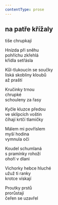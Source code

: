 ```yaml
---
contentType: prose
---
```


## na patře křížaly  
tiše chrupkají

Hnízda při sněhu  
pohříchu zkřehlá  
křídla setřásla

Kůl-tlukoucín se součky  
líská skobliny kloubů  
až praští

Kručinky trnou  
chrupké  
schouleny za řasy

Kyčle kluzce předou  
ve sklípcích voštin  
číhají krtčí tlamičky

Málem mi povříslem  
myší hodina  
vymnula oči

Koudel schumlaná  
s pramínky rohoží  
ohoří v dlani

Vichorky hebce hluché  
užuž ti ranky  
krotce vískají

Proutky prstů  
prorůstají  
čeřen se uzavřel
